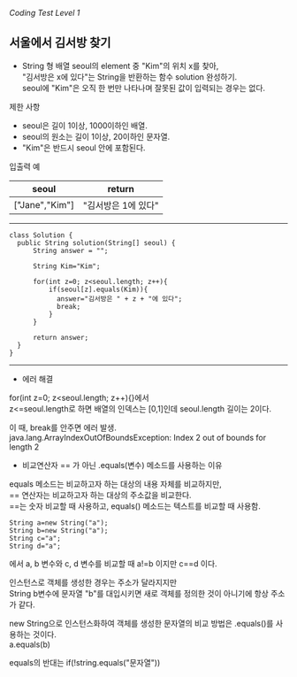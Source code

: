 _Coding Test Level 1_

## 서울에서 김서방 찾기

- String 형 배열 seoul의 element 중 "Kim"의 위치 x를 찾아,<br>
"김서방은 x에 있다"는 String을 반환하는 함수 solution 완성하기.<br>
seoul에 "Kim"은 오직 한 번만 나타나며 잘못된 값이 입력되는 경우는 없다.

제한 사항
- seoul은 길이 1이상, 1000이하인 배열.
- seoul의 원소는 길이 1이상, 20이하인 문자열.
- "Kim"은 반드시 seoul 안에 포함된다.

입출력 예

|seoul|return|
|--|--|
|["Jane","Kim"]|"김서방은 1에 있다"|

---

    class Solution {
      public String solution(String[] seoul) {
          String answer = "";

          String Kim="Kim";

          for(int z=0; z<seoul.length; z++){
              if(seoul[z].equals(Kim)){
                answer="김서방은 " + z + "에 있다";
                break;
              }
          }

          return answer;
      }
    }

---

- 에러 해결

for(int z=0; z<seoul.length; z++){}에서<br>
z<=seoul.length로 하면 배열의 인덱스는 [0,1]인데 seoul.length 길이는 2이다.

이 때, break를 안주면 에러 발생.<br>
java.lang.ArrayIndexOutOfBoundsException: Index 2 out of bounds for length 2

- 비교연산자 == 가 아닌 .equals(변수) 메소드를 사용하는 이유

equals 메소드는 비교하고자 하는 대상의 내용 자체를 비교하지만,<br>
== 연산자는 비교하고자 하는 대상의 주소값을 비교한다.<br>
==는 숫자 비교할 때 사용하고, equals() 메소드는 텍스트를 비교할 때 사용함.

    String a=new String("a");
    String b=new String("a");
    String c="a";
    String d="a";
    
에서 a, b 변수와 c, d 변수를 비교할 때 a!=b 이지만 c==d 이다.

인스턴스로 객체를 생성한 경우는 주소가 달라지지만<br>
String b변수에 문자열 "b"를 대입시키면 새로 객체를 정의한 것이 아니기에 항상 주소가 같다.

new String으로 인스턴스화하여 객체를 생성한 문자열의 비교 방법은 .equals()를 사용하는 것이다.<br>
a.equals(b)

equals의 반대는 if(!string.equals("문자열"))
